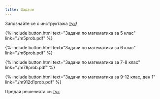 ```yaml
---
title: Задачи
---
```

Запознайте се с инструктажа [тук](https://burgaschallenge.github.io/%D0%BE%D0%B1%D1%89%D0%B8/2023/06/10/instructions/)!

{% include button.html text="Задачи по математика за 5 клас" link="./m5prob.pdf" %}

{% include button.html text="Задачи по математика за 6 клас" link="./m6prob.pdf" %}

{% include button.html text="Задачи по математика за 7-8 клас" link="./m78prob.pdf" %}

{% include button.html text="Задачи по математика за 9-12 клас, ден 1" link="./m912d1prob.pdf" %}

Предай решенията си [тук](../submit/)